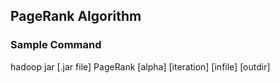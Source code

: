 ## PageRank Algorithm

### Sample Command
hadoop jar [.jar file] PageRank [alpha] [iteration] [infile] [outdir]
